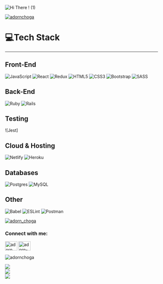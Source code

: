 ![Hi There ! (1)](https://user-images.githubusercontent.com/89528737/155587985-fdc509b7-8418-4369-a6d5-1b14aa2d0766.gif)

<p align="left">
  <a href="https://github.com/ryo-ma/github-profile-trophy">
    <img src="https://github-profile-trophy.vercel.app/?username=adornchoga" alt="adornchoga" />
  </a>
</p>

# 💻Tech Stack
<hr />

## Front-End

![JavaScript](https://img.shields.io/badge/javascript-%23323330.svg?style=for-the-badge&logo=javascript&logoColor=%23F7DF1E) 
![React](https://img.shields.io/badge/react-%2320232a.svg?style=for-the-badge&logo=react&logoColor=%2361DAFB) ![Redux](https://img.shields.io/badge/redux-%23593d88.svg?style=for-the-badge&logo=redux&logoColor=white) ![HTML5](https://img.shields.io/badge/html5-%23E34F26.svg?style=for-the-badge&logo=html5&logoColor=white) ![CSS3](https://img.shields.io/badge/css3-%231572B6.svg?style=for-the-badge&logo=css3&logoColor=white)
![Bootstrap](https://img.shields.io/badge/bootstrap-%23563D7C.svg?style=for-the-badge&logo=bootstrap&logoColor=white) ![SASS](https://img.shields.io/badge/SASS-hotpink.svg?style=for-the-badge&logo=SASS&logoColor=white)

## Back-End

![Ruby](https://img.shields.io/badge/ruby-%23CC342D.svg?style=for-the-badge&logo=ruby&logoColor=white)
![Rails](https://img.shields.io/badge/rails-%23CC0000.svg?style=for-the-badge&logo=ruby-on-rails&logoColor=white)

## Testing

![Jest]

## Cloud & Hosting

![Netlify](https://img.shields.io/badge/netlify-%23000000.svg?style=for-the-badge&logo=netlify&logoColor=#00C7B7) ![Heroku](https://img.shields.io/badge/heroku-%23430098.svg?style=for-the-badge&logo=heroku&logoColor=white) 

## Databases


![Postgres](https://img.shields.io/badge/postgres-%23316192.svg?style=for-the-badge&logo=postgresql&logoColor=white) ![MySQL](https://img.shields.io/badge/mysql-%2300f.svg?style=for-the-badge&logo=mysql&logoColor=white)

## Other

![Babel](https://img.shields.io/badge/Babel-F9DC3e?style=for-the-badge&logo=babel&logoColor=black) ![ESLint](https://img.shields.io/badge/ESLint-4B3263?style=for-the-badge&logo=eslint&logoColor=white) ![Postman](https://img.shields.io/badge/Postman-FF6C37?style=for-the-badge&logo=postman&logoColor=white)

<p align="left"> <a href="https://twitter.com/adorn_choga" target="blank"><img src="https://img.shields.io/twitter/follow/adorn_choga?logo=twitter&style=for-the-badge" alt="adorn_choga" /></a> </p>

<h3 align="left">Connect with me:</h3>
<p align="left">
<a href="https://twitter.com/adorn_choga" target="blank"><img align="center" src="https://raw.githubusercontent.com/rahuldkjain/github-profile-readme-generator/master/src/images/icons/Social/twitter.svg" alt="adorn_choga" height="30" width="40" /></a>
<a href="https://linkedin.com/in/adorn-choga" target="blank"><img align="center" src="https://raw.githubusercontent.com/rahuldkjain/github-profile-readme-generator/master/src/images/icons/Social/linked-in-alt.svg" alt="adorn-choga" height="30" width="40" /></a>
</p>

<p align="left"> <img src="https://komarev.com/ghpvc/?username=adornchoga&label=Profile%20views&color=0e75b6&style=flat" alt="adornchoga" /> </p>

![](https://github-readme-stats.vercel.app/api?username=AdornChoga&theme=radical&hide_border=false&include_all_commits=false&count_private=false)<br/>
![](https://github-readme-streak-stats.herokuapp.com/?user=AdornChoga&theme=radical&hide_border=false)<br/>
![](https://github-readme-stats.vercel.app/api/top-langs/?username=AdornChoga&theme=radical&hide_border=false&include_all_commits=false&count_private=false&layout=compact)


